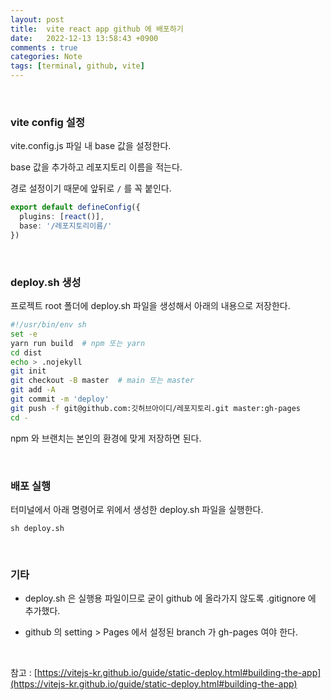 ```yaml
---
layout: post
title:  vite react app github 에 배포하기
date:   2022-12-13 13:58:43 +0900
comments : true
categories: Note
tags: [terminal, github, vite]
---
```


<br>

### vite config 설정

vite.config.js 파일 내 base 값을 설정한다.

base 값을 추가하고 레포지토리 이름을 적는다.

경로 설정이기 때문에 앞뒤로 `/` 를 꼭 붙인다.

```typescript
export default defineConfig({
  plugins: [react()],
  base: '/레포지토리이름/'
})
```

<br>

### deploy.sh 생성

프로젝트 root 폴더에 deploy.sh 파일을 생성해서 아래의 내용으로 저장한다.

```sh
#!/usr/bin/env sh
set -e
yarn run build  # npm 또는 yarn
cd dist
echo > .nojekyll
git init
git checkout -B master  # main 또는 master
git add -A
git commit -m 'deploy'
git push -f git@github.com:깃허브아이디/레포지토리.git master:gh-pages
cd -
```

npm 와 브랜치는 본인의 환경에 맞게 저장하면 된다.

<br>

### 배포 실행

터미널에서 아래 명령어로 위에서 생성한 deploy.sh 파일을 실행한다.

```terminal
sh deploy.sh
```

<br>

### 기타

- deploy.sh 은 실행용 파일이므로 굳이 github 에 올라가지 않도록 .gitignore 에 추가했다.

- github 의 setting > Pages 에서 설정된 branch 가 gh-pages 여야 한다.

<br>

참고 : [https://vitejs-kr.github.io/guide/static-deploy.html#building-the-app](https://vitejs-kr.github.io/guide/static-deploy.html#building-the-app)

<br>
